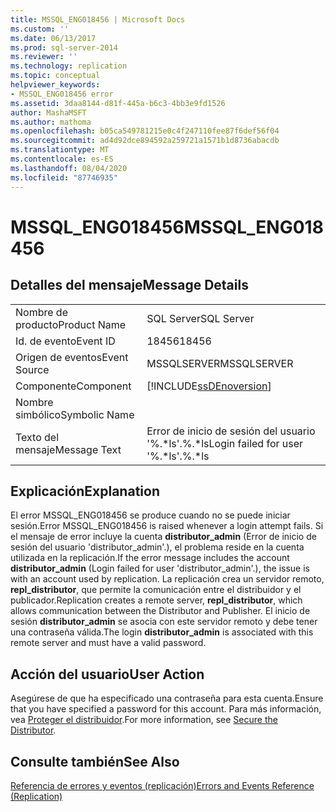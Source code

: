 ```yaml
---
title: MSSQL_ENG018456 | Microsoft Docs
ms.custom: ''
ms.date: 06/13/2017
ms.prod: sql-server-2014
ms.reviewer: ''
ms.technology: replication
ms.topic: conceptual
helpviewer_keywords:
- MSSQL_ENG018456 error
ms.assetid: 3daa8144-d81f-445a-b6c3-4bb3e9fd1526
author: MashaMSFT
ms.author: mathoma
ms.openlocfilehash: b05ca549781215e0c4f247110fee87f6def56f04
ms.sourcegitcommit: ad4d92dce894592a259721a1571b1d8736abacdb
ms.translationtype: MT
ms.contentlocale: es-ES
ms.lasthandoff: 08/04/2020
ms.locfileid: "87746935"
---
```

# <a name="mssql_eng018456"></a><span data-ttu-id="d9643-102">MSSQL_ENG018456</span><span class="sxs-lookup"><span data-stu-id="d9643-102">MSSQL_ENG018456</span></span>
    
## <a name="message-details"></a><span data-ttu-id="d9643-103">Detalles del mensaje</span><span class="sxs-lookup"><span data-stu-id="d9643-103">Message Details</span></span>  
  
|||  
|-|-|  
|<span data-ttu-id="d9643-104">Nombre de producto</span><span class="sxs-lookup"><span data-stu-id="d9643-104">Product Name</span></span>|<span data-ttu-id="d9643-105">SQL Server</span><span class="sxs-lookup"><span data-stu-id="d9643-105">SQL Server</span></span>|  
|<span data-ttu-id="d9643-106">Id. de evento</span><span class="sxs-lookup"><span data-stu-id="d9643-106">Event ID</span></span>|<span data-ttu-id="d9643-107">18456</span><span class="sxs-lookup"><span data-stu-id="d9643-107">18456</span></span>|  
|<span data-ttu-id="d9643-108">Origen de eventos</span><span class="sxs-lookup"><span data-stu-id="d9643-108">Event Source</span></span>|<span data-ttu-id="d9643-109">MSSQLSERVER</span><span class="sxs-lookup"><span data-stu-id="d9643-109">MSSQLSERVER</span></span>|  
|<span data-ttu-id="d9643-110">Componente</span><span class="sxs-lookup"><span data-stu-id="d9643-110">Component</span></span>|[!INCLUDE[ssDEnoversion](../../includes/ssdenoversion-md.md)]|  
|<span data-ttu-id="d9643-111">Nombre simbólico</span><span class="sxs-lookup"><span data-stu-id="d9643-111">Symbolic Name</span></span>||  
|<span data-ttu-id="d9643-112">Texto del mensaje</span><span class="sxs-lookup"><span data-stu-id="d9643-112">Message Text</span></span>|<span data-ttu-id="d9643-113">Error de inicio de sesión del usuario '%.\*ls'.%.\*ls</span><span class="sxs-lookup"><span data-stu-id="d9643-113">Login failed for user '%.\*ls'.%.\*ls</span></span>|  
  
## <a name="explanation"></a><span data-ttu-id="d9643-114">Explicación</span><span class="sxs-lookup"><span data-stu-id="d9643-114">Explanation</span></span>  
 <span data-ttu-id="d9643-115">El error MSSQL_ENG018456 se produce cuando no se puede iniciar sesión.</span><span class="sxs-lookup"><span data-stu-id="d9643-115">Error MSSQL_ENG018456 is raised whenever a login attempt fails.</span></span> <span data-ttu-id="d9643-116">Si el mensaje de error incluye la cuenta **distributor_admin** (Error de inicio de sesión del usuario 'distributor_admin'.), el problema reside en la cuenta utilizada en la replicación.</span><span class="sxs-lookup"><span data-stu-id="d9643-116">If the error message includes the account **distributor_admin** (Login failed for user 'distributor_admin'.), the issue is with an account used by replication.</span></span> <span data-ttu-id="d9643-117">La replicación crea un servidor remoto, **repl_distributor**, que permite la comunicación entre el distribuidor y el publicador.</span><span class="sxs-lookup"><span data-stu-id="d9643-117">Replication creates a remote server, **repl_distributor**, which allows communication between the Distributor and Publisher.</span></span> <span data-ttu-id="d9643-118">El inicio de sesión **distributor_admin** se asocia con este servidor remoto y debe tener una contraseña válida.</span><span class="sxs-lookup"><span data-stu-id="d9643-118">The login **distributor_admin** is associated with this remote server and must have a valid password.</span></span>  
  
## <a name="user-action"></a><span data-ttu-id="d9643-119">Acción del usuario</span><span class="sxs-lookup"><span data-stu-id="d9643-119">User Action</span></span>  
 <span data-ttu-id="d9643-120">Asegúrese de que ha especificado una contraseña para esta cuenta.</span><span class="sxs-lookup"><span data-stu-id="d9643-120">Ensure that you have specified a password for this account.</span></span> <span data-ttu-id="d9643-121">Para más información, vea [Proteger el distribuidor](security/secure-the-distributor.md).</span><span class="sxs-lookup"><span data-stu-id="d9643-121">For more information, see [Secure the Distributor](security/secure-the-distributor.md).</span></span>  
  
## <a name="see-also"></a><span data-ttu-id="d9643-122">Consulte también</span><span class="sxs-lookup"><span data-stu-id="d9643-122">See Also</span></span>  
 [<span data-ttu-id="d9643-123">Referencia de errores y eventos &#40;replicación&#41;</span><span class="sxs-lookup"><span data-stu-id="d9643-123">Errors and Events Reference &#40;Replication&#41;</span></span>](errors-and-events-reference-replication.md)  
  
  
